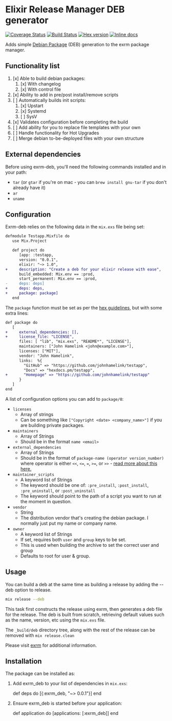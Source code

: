 # Elixir Release Manager DEB generator

[![Coverage Status](https://coveralls.io/repos/github/johnhamelink/exrm-deb/badge.svg?branch=master)](https://coveralls.io/github/johnhamelink/exrm-deb?branch=master)
[![Build Status](https://travis-ci.org/johnhamelink/exrm-deb.svg?branch=master)](https://travis-ci.org/johnhamelink/exrm-deb)
[![Hex version](https://img.shields.io/hexpm/v/exrm_deb.svg "Hex version")](https://hex.pm/packages/exrm_deb)
[![Inline docs](http://inch-ci.org/github/johnhamelink/exrm_deb.svg)](http://inch-ci.org/github/johnhamelink/exrm_deb)

Adds simple [Debian Package][1] (DEB) generation to the exrm package manager.

## Functionality list

 1. [x] Able to build debian packages:
     1. [x] With changelog
     2. [x] With control file
 2. [x] Ability to add in pre/post install/remove scripts
 3. [ ] Automatically builds init scripts:
     1. [x] Upstart
     2. [x] Systemd
     3. [ ] SysV
 7. [x] Validates configuration before completing the build
 4. [ ] Add ability for you to replace file templates with your own
 5. [ ] Handle functionality for Hot Upgrades
 6. [ ] Merge debian to-be-deployed files with your own structure

## External dependencies

Before using exrm-deb, you'll need the following commands installed and in your path:

 - `tar` (or `gtar` if you're on mac - you can `brew install gnu-tar` if you don't already have it)
 - `ar`
 - `uname`

## Configuration

Exrm-deb relies on the following data in the `mix.exs` file being set:

```diff
defmodule Testapp.Mixfile do
   use Mix.Project

   def project do
      [app: :testapp,
      version: "0.0.1",
      elixir: "~> 1.0",
+     description: "Create a deb for your elixir release with ease",
      build_embedded: Mix.env == :prod,
      start_permanent: Mix.env == :prod,
-     deps: deps]
+     deps: deps,
+     package: package]
   end
```

The `package` function must be set as per the [hex guidelines][2], but with some extra lines:

```diff
def package do
   [
+     external_dependencies: [],
+     license_file: "LICENSE",
      files: [ "lib", "mix.exs", "README*", "LICENSE"],
      maintainers: ["John Hamelink <john@example.com>"],
      licenses: ["MIT"],
      vendor: "John Hamelink",
      links:  %{
        "GitHub" => "https://github.com/johnhamelink/testapp",
        "Docs" => "hexdocs.pm/testapp",
+       "Homepage" => "https://github.com/johnhamelink/testapp"
      }
   ]
end
```

A list of configuration options you can add to `package/0`:

 - `licenses`
   - Array of strings
   - Can be something like `["Copyright <date> <company_name>"]` if you are building private packages.
 - `maintainers`
   - Array of Strings
   - Should be in the format `name <email>`
 - `external_dependencies`
   - Array of Strings
   - Should be in the format of `package-name (operator version_number)` where operator is either `<<`, `<=`, `=`, `>=`, or `>>` - [read more about this here.][4]
 - `maintainer_scripts`
   - A keyword list of Strings
   - The keyword should be one of: `:pre_install`, `:post_install`, `:pre_uninstall`, or `:post_uninstall`
   - The keyword should point to the path of a script you want to run at the moment in question.
 - `vendor`
   - String
   - The distribution vendor that's creating the debian package. I normally just put my name or company name.
 - `owner`
   - A keyword list of Strings
   - If set, requires both `user` and `group` keys to be set.
   - This is used when building the archive to set the correct user and group
   - Defaults to root for user & group.

## Usage

You can build a deb at the same time as building a release by adding the --deb option to release.

```bash
mix release --deb
```

This task first constructs the release using exrm, then generates a deb file
for the release. The deb is built from scratch, retrieving default values such
as the name, version, etc using the `mix.exs` file.

The `_build/deb` directory tree, along with the rest of the release can be removed with `mix release.clean`

Please visit [exrm][3] for additional information.

## Installation

The package can be installed as:

  1. Add exrm_deb to your list of dependencies in `mix.exs`:

        def deps do
          [{:exrm_deb, "~> 0.0.1"}]
        end

  2. Ensure exrm_deb is started before your application:

        def application do
          [applications: [:exrm_deb]]
        end


[1]:https://en.wikipedia.org/wiki/Deb_(file_format)
[2]:https://hex.pm/docs/publish
[3]:https://github.com/bitwalker/exrm
[4]:https://www.debian.org/doc/manuals/maint-guide/dreq.en.html#control
